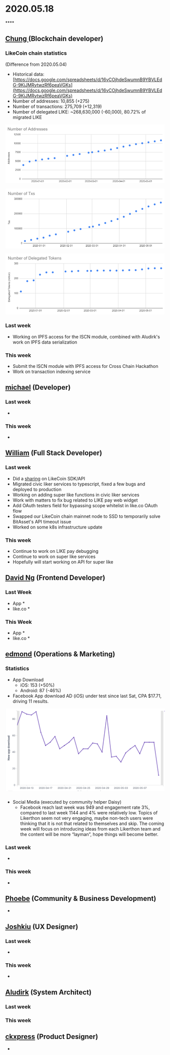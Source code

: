 # 2020.05.18

\*\*\*\*

## [Chung ](https://like.co/chungwu)\(Blockchain developer\)

### LikeCoin chain statistics

\(Difference from 2020.05.04\)

* Historical data: [https://docs.google.com/spreadsheets/d/16vCOjhdeSwumnB9YBVLEdG-9KjJMRytwzRf6peaVGKs](https://docs.google.com/spreadsheets/d/16vCOjhdeSwumnB9YBVLEdG-9KjJMRytwzRf6peaVGKs)
* Number of addresses: 10,855 \(+275\)
* Number of transactions: 275,709 \(+12,319\)
* Number of delegated LIKE: ~268,630,000 \(-60,000\), 80.72% of migrated LIKE

![](../.gitbook/assets/image%20%2837%29.png)

![](../.gitbook/assets/image%20%2825%29.png)

![](../.gitbook/assets/image%20%2836%29.png)

### Last week

* Working on IPFS access for the ISCN module, combined with Aludirk's work on IPFS data serialization

### This week

* Submit the ISCN module with IPFS access for Cross Chain Hackathon
* Work on transaction indexing service

## [michael](httsp://like.co/michaelcheung) \(Developer\)

### Last week

* 
### This week

* 
## [William](https://like.co/williamchong007) \(Full Stack Developer\)

### Last week

* Did a [sharing](https://docs.google.com/presentation/d/1cJtSVHdlKqBde8HihJFX3_W4OSwJPDLsdwgvl1GB5f8/edit#slide=id.p) on LikeCoin SDK/API
* Migrated civic liker services to typescript, fixed a few bugs and deployed to production 
* Working on adding super like functions in civic liker services
* Work with matters to fix bug related to LIKE pay web widget
* Add OAuth testers field for bypassing scope whitelist in like.co OAuth flow
* Swapped our LikeCoin chain mainnet node to SSD to temporarily solve BitAsset's API timeout issue
* Worked on some k8s infrastructure update

### This week

* Continue to work on LIKE pay debugging
* Continue to work on super like services
* Hopefully will start working on API for super like

## [David Ng](https://github.com/nwingt) \(Frontend Developer\)

### Last Week

* App
  * 
* like.co
  * 

### This Week

* App
  * 
* like.co
  * 

## [**edmond**](https://like.co/edmondyu) **\(Operations & Marketing\)**

### **Statistics**

* App Download
  * iOS: 153 \(+50%\)
  * Android: 87 \(-46%\)
* Facebook App download AD \(iOS\) under test since last Sat, CPA $17.71, driving 11 results.

![Last 30 day app download \(count by user\)](../.gitbook/assets/image%20%2810%29.png)

### 

* Social Media \(executed by community helper Daisy\)
  * Facebook reach last week was 949 and engagement rate 3%, compared to last week 1144 and 4% were relatively low. Topics of Likerthon seem not very engaging, maybe non-tech users were thinking that it  is not that related to themselves and skip. The coming week will focus on introducing ideas from each Likerthon team and the content will be more “layman”, hope things will become better.

### Last week

* 
### This week

* 


## [Phoebe](https://like.co/phoebe_fb) \(Community & Business Development\) <a id="fbf6"></a>

* 
## [Joshkiu](https://like.co/joshkiu) \(UX Designer\)

### Last week

* 
### This week

* 
## [Aludirk](https://like.co/aludirk) \(System Architect\) <a id="fbf6"></a>

### Last week

### This week

## [ckxpress](https://like.co/ckxpress) \(Product Designer\) <a id="fbf6"></a>

* 

